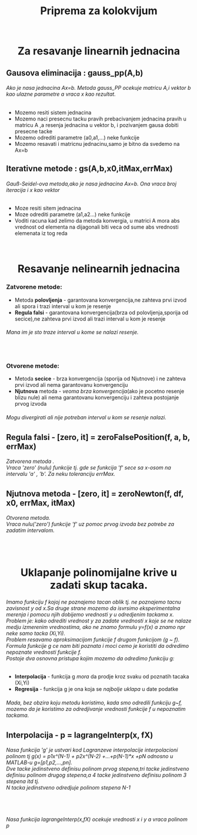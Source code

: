 <h1 align = "center"> Priprema za kolokvijum </h1>

<p>
<br>
<h1 align="center"> Za resavanje linearnih jednacina </h1>

## Gausova eliminacija : gauss_pp(A,b)
###### Ako je nasa jednacina Ax=b. Metoda gauss_PP ocekuje matricu A,i vektor b kao ulazne parametre  a vraca x kao rezultat.
 - Mozemo resiti sistem jednacina
 - Mozemo naci presecnu tacku pravih prebacivanjem jednacina pravih u matricu A ,a resenja jednacina u vektor b, i pozivanjem gausa dobiti presecne tacke
 - Mozemo odrediti parametre (a0,a1,...) neke funkcije 
 - Mozemo resavati i matricnu jednacinu,samo je bitno da svedemo na Ax=b
 
## Iterativne metode : gs(A,b,x0,itMax,errMax) 
###### Gauß-Seidel-ova metoda,ako je nasa jednacina Ax=b. Ona vraca broj iteracija i x kao vektor
 - Moze resiti sitem jednacina
 - Moze odrediti parametre (a1,a2...) neke funkcije
 - Voditi racuna kad zelimo da metoda konvergia, u matrici A mora abs vrednost od elementa na dijagonali biti veca od sume abs vrednosti elemenata iz tog reda 

<br>
<h1 align="center"> Resavanje nelinearnih jednacina </h1>

### Zatvorene metode:
 - Metoda **polovljenja** - garantovana konvergencija,ne zahteva prvi izvod ali spora i trazi interval u kom je resenje
 - **Regula falsi** - garantovana konvergencija(brza od polovljenja,sporija od secice),ne zahteva prvi izvod ali trazi interval u kom je resenje
 
###### Mana im je sto traze interval u kome se nalazi resenje.
 <br>
 
### Otvorene metode:

 - Metoda **secice**  - brza konvergencija (sporija od Njutnove) i ne zahteva prvi izvod ali nema garantovanu konvergenciju
 - **Njutnova** metoda - *veoma brza konvergencija*(ako je pocetno resenje blizu nule) ali nema garantovanu konvergenciju i zahteva postojanje prvog izvoda

###### Mogu divergirati ali nije potreban interval u kom se resenje nalazi.

## Regula falsi - [zero, it] = zeroFalsePosition(f, a, b, errMax)
###### *Zatvorena metoda* .<br /> Vraca 'zero' (nulu) funkcije tj. gde se funkcija 'f' sece sa x-osom  na intervalu 'a' , 'b'. Za neku toleranciju errMax.

## Njutnova metoda - [zero, it] = zeroNewton(f, df, x0, errMax, itMax)
###### *Otvorena metoda*.<br /> Vraca nulu('zero') funkcije 'f' uz pomoc prvog izvoda bez potrebe za zadatim intervalom.

<br>
<h1 align="center"> Uklapanje polinomijalne krive u zadati skup tacaka. </h1>

###### Imamo funkciju f kojoj ne poznajemo tacan oblik tj. ne poznajemo tacnu zavisnost y od x.Sa druge strane mozemo da isvrsimo eksperimentalna merenja i pomocu njih dobijemo vrednosti y u odredjenim tackama x.<br />Problem je: kako odrediti vrednost y za zadate vrednosti x koje se ne nalaze medju izmerenim vrednostima, ako ne znamo formulu y=f(x) a znamo npr neke samo tacka (Xi,Yi). <br /> Problem resavamo *aproksimacijom* funkcije f drugom funkcijom (g ~ f). Formula funkcije g ce nam biti poznata i moci cemo je koristiti da odredimo nepoznate vrednosti funkcije f. <br /> Postoje dva osnovna pristupa kojim mozemo da odredimo funkciju g:
 - **Interpolacija** - funkcija g *mora* da prodje kroz svaku od poznatih tacaka (Xi,Yi)
 - **Regresija** - funkcija g je ona koja se *najbolje uklapa* u date podatke 
 ###### Mada, bez obzira koju metodu koristimo, kada smo odredili funkciju g~f, mozemo da je koristimo za odredjivanje vrednosti funkcije f u nepoznatim tackama.

## Interpolacija - p = lagrangeInterp(x, fX)
###### Nasa funkcija 'g' je ustvari kod Lagranzeve interpolacije interpolacioni polinom tj g(x) = p1*x^(N-1) + p2*x^(N-2) +...+p(N-1)*x +pN odnosno u MATLAB-u g=[p1,p2,...,pn].<br /> Dve tacke jedinstveno definisu polinom prvog stepena,tri tacke jedinstveno definisu polinom drugog stepena,a 4 tacke jedinstveno definisu polinom 3 stepena itd tj.<br /> *N tacka jedinstveno odredjuje polinom stepena N-1*
<br>

###### Nasa funkcija lagrangeInterp(x,fX) ocekuje vrednosti x i y a vraca polinom p



</p>








